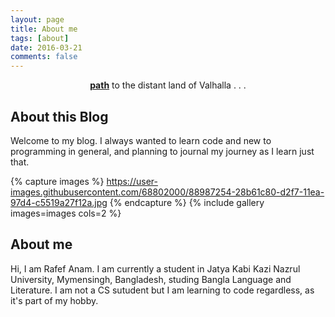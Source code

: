 ```yaml
---
layout: page
title: About me
tags: [about]
date: 2016-03-21
comments: false
---
```

    
<center><a href="https://mnquaser.github.io/path/"><b>path</b></a> to the distant land of Valhalla . . .</center>

## About this Blog

Welcome to my blog. I always wanted to learn code and new to programming in general, and planning to journal my journey as I learn just that.

{% capture images %}
    https://user-images.githubusercontent.com/68802000/88987254-28b61c80-d2f7-11ea-97d4-c5519a27f12a.jpg
{% endcapture %}
{% include gallery images=images cols=2 %}

## About me

Hi, I am Rafef Anam. I am currently a student in Jatya Kabi Kazi Nazrul University, Mymensingh, Bangladesh, studing Bangla Language and Literature. I am not a CS sutudent but I am learning to code regardless, as it's part of my hobby.
